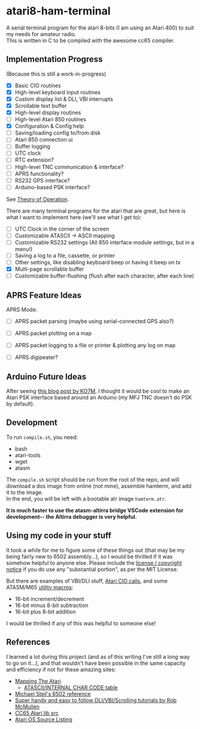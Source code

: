 # atari8-ham-terminal

A serial terminal program for the atari 8-bits (I am using an Atari 400) to suit my needs for amateur radio.  
This is written in C to be compiled with the awesome cc65 compiler.

## Implementation Progress

(Because this is still a work-in-progress)

- [X] Basic CIO routines
- [X] High-level keyboard input routines
- [X] Custom display list & DLI, VBI interrupts
- [X] Scrollable text buffer
- [X] High-level display routines
- [ ] High-level Atari 850 routines
- [X] Configuration & Config help
- [ ] Saving/loading config to/from disk
- [ ] Atari 850 connection ui
- [ ] Buffer logging
- [ ] UTC clock
- [ ] RTC extension?
- [ ] High-level TNC communication & interface?
- [ ] APRS functionality?
- [ ] RS232 GPS interface?
- [ ] Arduino-based PSK interface?

See [Theory of Operation](TheoryOfOperation.md).

There are many terminal programs for the atari that are great, but here is what I want to implement here (we'll see what I get to):

- [ ] UTC Clock in the corner of the screen
- [ ] Customizable ATASCII -> ASCII mapping
- [ ] Customizable RS232 settings (All 850 interface module settings, but in a menu!)
- [ ] Saving a log to a file, cassette, or printer
- [ ] Other settings, like disabling keyboard beep or having it beep on tx
- [X] Multi-page scrollable buffer
- [ ] Customizable buffer-flushing (flush after each character, after each line)

## APRS Feature Ideas

APRS Mode:

- [ ] APRS packet parsing (maybe using serial-connected GPS also?)
- [ ] APRS packet plotting on a map
- [ ] APRS packet logging to a file or printer & plotting any log on map

- [ ] APRS digipeater?

## Arduino Future Ideas

After seeing [this blog post by KO7M](http://ko7m.blogspot.com/2015/03/generating-audio-psk31-with-arduino.html), I thought it would be cool to make an Atari PSK interface based around an Arduino (my MFJ TNC doesn't do PSK by default).

## Development

To run `compile.sh`, you need:

- bash
- atari-tools
- wget
- atasm

The `compile.sh` script should be run from the root of the repo,
and will download a dos image from online (not mine), assemble hamterm, and add it to the image.  
In the end, you will be left with a bootable atr image `hamterm.atr`.

**It is much faster to use the atasm-altirra bridge VSCode extension for development-- the Altirra debugger is very helpful.**

## Using my code in your stuff

It took a while for me to figure some of these things out (that may be my being fairly new to 6502 assembly...), so I would be thrilled if it was somehow helpful to anyone else. Please include the [license / copyright notice](./LICENSE) if you do use any "substantial portion", as per the MIT License.

But there are examples of VBI/DLI stuff, [Atari CIO calls](./src/cio.m65), and some ATASM/M65 [utility macros](./src/utils.m65):

- 16-bit increment/decrement
- 16-bit minus 8-bit subtraction
- 16-bit plus 8-bit addition

I would be thrilled if any of this was helpful to someone else!

## References

I learned a lot during this project (and as of this writing I've still a long way to go on it...), and that wouldn't have been possible in the same capacity and efficiency if not for these amazing sites:

- [Mapping The Atari](https://www.atariarchives.org/mapping/)
  - [ATASCII/INTERNAL CHAR CODE table](https://www.atariarchives.org/mapping/appendix10.php)
- [Michael Steil's 6502 reference](https://www.pagetable.com/c64ref/6502/)
- [Super handy and easy to follow DLI/VBI/Scrolling tutorials by Rob McMullen](https://playermissile.com/#tutorials)
- [CC65 Atari lib src](https://github.com/cc65/cc65/tree/master/libsrc/atari)
- [Atari OS Source Listing](https://atariwiki.org/wiki/Wiki.jsp?page=Atari%20800%20ROM%20OS%20Source%20Listing)
